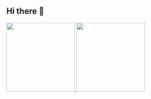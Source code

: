 ## Hi there 👋

<div>
<a href="https://github.com/wesleygomesc6">
<img loading="lazy" height="180em" src="https://github-readme-stats.vercel.app/api/top-langs/?username=wesleygomesc6&layout=compact&langs_count=7&theme=dracula"/>
<img loading="lazy" height="180em" src="https://github-readme-stats.vercel.app/api?username=wesleygomesc6&show_icons=true&theme=dracula&include_all_commits=true&count_private=true"/>
</div>

<!--
**wesleygomesc6/wesleygomesc6** is a ✨ _special_ ✨ repository because its `README.md` (this file) appears on your GitHub profile.

Here are some ideas to get you started:

- 🔭 I’m currently working on ...
- 🌱 I’m currently learning ...
- 👯 I’m looking to collaborate on ...
- 🤔 I’m looking for help with ...
- 💬 Ask me about ...
- 📫 How to reach me: ...
- 😄 Pronouns: ...
- ⚡ Fun fact: ...
-->
